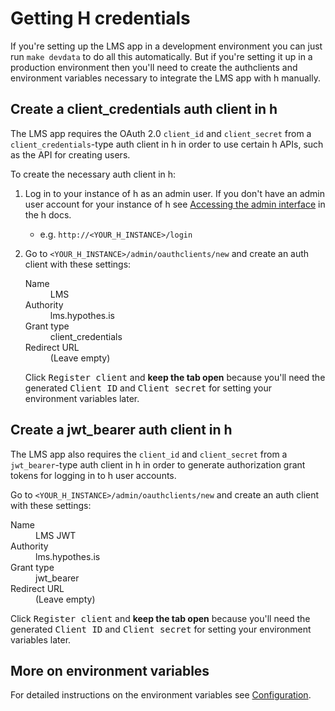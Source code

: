 # Getting H credentials

If you're setting up the LMS app in a development environment you can just run
`make devdata` to do all this automatically. But if you're setting it up in a
production environment then you'll need to create the authclients and
environment variables necessary to integrate the LMS app with h manually.

## Create a client_credentials auth client in h

The LMS app requires the OAuth 2.0 `client_id` and `client_secret` from a
`client_credentials`-type auth client in h in order to use certain h APIs, such
as the API for creating users.

To create the necessary auth client in h:


1. Log in to your instance of h as an admin user.
   If you don't have an admin user account for your instance of h see
   [Accessing the admin interface](http://h.readthedocs.io/en/latest/developing/administration/)
   in the h docs.
   * e.g. `http://<YOUR_H_INSTANCE>/login`

2. Go to `<YOUR_H_INSTANCE>/admin/oauthclients/new` and create an auth
   client with these settings:

   <dl>
     <dt>Name</dt>
     <dd>LMS</dd>
     <dt>Authority</dt>
     <dd>lms.hypothes.is</dd>
     <dt>Grant type</dt>
     <dd>client_credentials</dd>
     <dt>Redirect URL</dt>
     <dd>(Leave empty)</dd>
   </dl>

   Click <samp>Register client</samp> and **keep the tab open** because you'll
   need the generated <samp>Client ID</samp> and <samp>Client secret</samp> for
   setting your environment variables later.

## Create a jwt_bearer auth client in h

The LMS app also requires the `client_id` and `client_secret` from a
`jwt_bearer`-type auth client in h in order to generate authorization grant
tokens for logging in to h user accounts.

Go to `<YOUR_H_INSTANCE>/admin/oauthclients/new` and create an auth
client with these settings:

   <dl>
     <dt>Name</dt>
     <dd>LMS JWT</dd>
     <dt>Authority</dt>
     <dd>lms.hypothes.is</dd>
     <dt>Grant type</dt>
     <dd>jwt_bearer</dd>
     <dt>Redirect URL</dt>
     <dd>(Leave empty)</dd>
   </dl>

Click <samp>Register client</samp> and **keep the tab open** because you'll
need the generated <samp>Client ID</samp> and <samp>Client secret</samp> for
setting your environment variables later.

## More on environment variables

For detailed instructions on the environment variables see 
[Configuration](configuration.md).